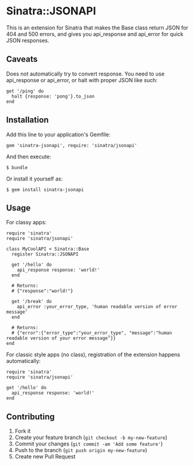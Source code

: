 # Sinatra::JSONAPI

This is an extension for Sinatra that makes the Base class return JSON for 404 and 500 errors, and gives you api\_response and api\_error for quick JSON responses.

## Caveats

Does not automatically try to convert response. You need to use api\_response or api\_error, or halt with proper JSON like such:

    get '/ping' do
      halt {response: 'pong'}.to_json
    end

## Installation

Add this line to your application's Gemfile:

    gem 'sinatra-jsonapi', require: 'sinatra/jsonapi'

And then execute:

    $ bundle

Or install it yourself as:

    $ gem install sinatra-jsonapi

## Usage

For classy apps:

    require 'sinatra'
    require 'sinatra/jsonapi'

    class MyCoolAPI < Sinatra::Base
      register Sinatra::JSONAPI

      get '/hello' do
        api_response response: 'world!'
      end
      
      # Returns:
      # {"response":"world!"}
      
      get '/break' do
        api_error :your_error_type, 'human readable version of error message'
      end
      
      # Returns:
      # {"error":{"error_type":"your_error_type", "message":"human readable version of your error message"}}
    end

For classic style apps (no class), registration of the extension happens automatically:

    require 'sinatra'
    require 'sinatra/jsonapi'

    get '/hello' do
      api_response response: 'world!'
    end

## Contributing

1. Fork it
2. Create your feature branch (`git checkout -b my-new-feature`)
3. Commit your changes (`git commit -am 'Add some feature'`)
4. Push to the branch (`git push origin my-new-feature`)
5. Create new Pull Request
